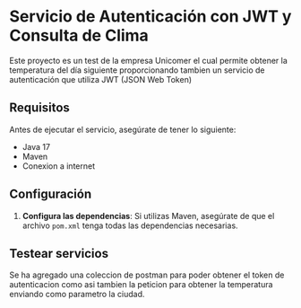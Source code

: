 # Servicio de Autenticación con JWT y Consulta de Clima

Este proyecto es un test de la empresa Unicomer el cual permite obtener la temperatura del día siguiente proporcionando tambien un servicio de autenticación que utiliza JWT (JSON Web Token)

## Requisitos

Antes de ejecutar el servicio, asegúrate de tener lo siguiente:

- Java 17
- Maven
- Conexion a internet

## Configuración

1. **Configura las dependencias**:
   Si utilizas Maven, asegúrate de que el archivo `pom.xml` tenga todas las dependencias 	necesarias.

## Testear servicios

Se ha agregado una coleccion de postman para poder obtener el token de autenticacion como asi tambien la peticion para obtener la temperatura enviando como parametro la ciudad.